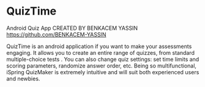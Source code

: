 # QuizTime
Android Quiz App 
CREATED BY BENKACEM YASSIN
https://github.com/BENKACEM-YASSIN


QuizTime is an android application if you want to make your assessments engaging. It allows you to create an entire range of quizzes, from standard multiple-choice tests .
You can also change quiz settings: set time limits and scoring parameters, randomize answer order, etc. Being so multifunctional, iSpring QuizMaker is extremely intuitive and will suit both experienced users and newbies.
